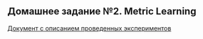 ## Домашнее задание №2. Metric Learning

[Документ с описанием проведенных экспериментов](https://docs.google.com/document/d/1NGj0oREWxXxB4M5UPo0G2Xw6yxoSVO3IU6usaXvfO3I/edit?usp=sharing)
